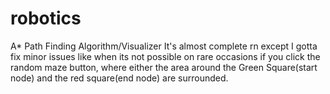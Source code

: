 # robotics
A* Path Finding Algorithm/Visualizer 
It's almost complete rn except I gotta fix minor issues like when its not possible on rare occasions if you click the random maze button, where either the area around the Green Square(start node) and the red square(end node) are surrounded.
